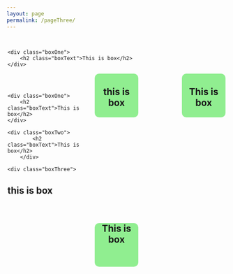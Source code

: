 ```yaml
---
layout: page
permalink: /pageThree/
---
```


<div class="wrapper">

	<div class="boxOne">
		<h2 class="boxText">This is box</h2>
	</div>
<div class="boxTwo">
			<h2 class="boxText">This is box</h2>
		</div>
		
<div class="boxThree">

<h2>this is box</h2>

</div>

</div>

<div class="wrapper">

	<div class="boxOne">
		<h2 class="boxText">This is box</h2>
	</div>

	<div class="boxTwo">
			<h2 class="boxText">This is box</h2>
		</div>
		
	<div class="boxThree">

<h2>this is box</h2>

</div>

</div>

<div class="boxSeven">
			<h2 class="boxText">This is box</h2>
		</div>
		
	

<style type="text/css">

	.boxOne{
		background-color: lightgreen;
		float:left;
		width: 20%;
		height: 100px;
		border-radius: 10%;
		text-align: center;
		position: inline-block;

	}
	.boxTwo{
		background-color: lightgreen;
		float: right;
		margin-left: 20%;
		width: 20%;
		height: 100px;
		border-radius: 10%;
		text-align: center;
		

	}
	.boxThree{
		background-color: lightgreen;
		float:right;
		width: 20%;
		height: 100px;
		border-radius: 10%;
		text-align: center;

	}
	.boxSeven{
		background-color: lightgreen;
		
		margin-left: 40%;
		margin-top: 1%;
		width: 20%;
		height: 100px;
		border-radius: 10%;
		text-align: center;

	}
	.wrapper{
		padding: 15px 2px 15px 2px;


	}
	footer{
		position: sticky;
	}
</style>
